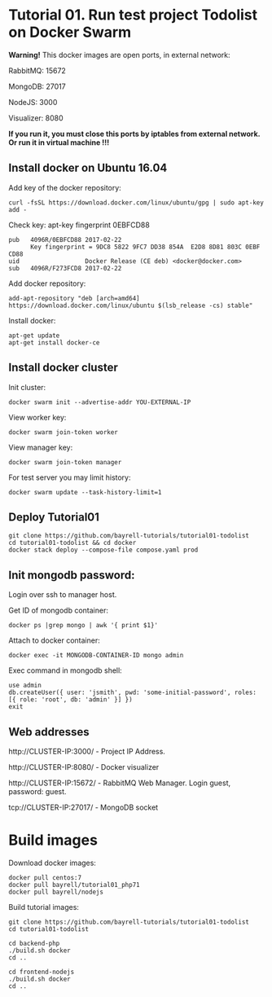 # Tutorial 01. Run test project Todolist on Docker Swarm


**Warning!** This docker images are open ports, in external network:

RabbitMQ: 15672

MongoDB: 27017

NodeJS: 3000

Visualizer: 8080

**If you run it, you must close this ports by iptables from external network. Or run it in virtual machine !!!**



## Install docker on Ubuntu 16.04

Add key of the docker repository:
```
curl -fsSL https://download.docker.com/linux/ubuntu/gpg | sudo apt-key add -
```

Check key:
apt-key fingerprint 0EBFCD88
```
pub   4096R/0EBFCD88 2017-02-22
      Key fingerprint = 9DC8 5822 9FC7 DD38 854A  E2D8 8D81 803C 0EBF CD88
uid                  Docker Release (CE deb) <docker@docker.com>
sub   4096R/F273FCD8 2017-02-22
```

Add docker repository:
```
add-apt-repository "deb [arch=amd64] https://download.docker.com/linux/ubuntu $(lsb_release -cs) stable"
```

Install docker:
```
apt-get update
apt-get install docker-ce
```



## Install docker cluster

Init cluster:
```
docker swarm init --advertise-addr YOU-EXTERNAL-IP
```

View worker key:
```
docker swarm join-token worker
```

View manager key:
```
docker swarm join-token manager
```


For test server you may limit history:
```
docker swarm update --task-history-limit=1
```


## Deploy Tutorial01

```
git clone https://github.com/bayrell-tutorials/tutorial01-todolist
cd tutorial01-todolist && cd docker
docker stack deploy --compose-file compose.yaml prod
```


## Init mongodb password:

Login over ssh to manager host.

Get ID of mongodb container:
```
docker ps |grep mongo | awk '{ print $1}'
```

Attach to docker container:
```
docker exec -it MONGODB-CONTAINER-ID mongo admin
```

Exec command in mongodb shell:
```
use admin
db.createUser({ user: 'jsmith', pwd: 'some-initial-password', roles: [{ role: 'root', db: 'admin' }] })
exit
```


## Web addresses

http://CLUSTER-IP:3000/ - Project IP Address.

http://CLUSTER-IP:8080/ - Docker visualizer

http://CLUSTER-IP:15672/ - RabbitMQ Web Manager. Login guest, password: guest.

tcp://CLUSTER-IP:27017/ - MongoDB socket



# Build images

Download docker images:
```
docker pull centos:7
docker pull bayrell/tutorial01_php71
docker pull bayrell/nodejs
```

Build tutorial images:
```
git clone https://github.com/bayrell-tutorials/tutorial01-todolist
cd tutorial01-todolist

cd backend-php
./build.sh docker
cd ..

cd frontend-nodejs
./build.sh docker
cd ..
```
